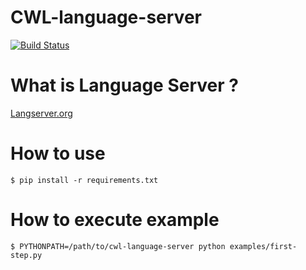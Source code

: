 # CWL-language-server

[![Build Status](https://travis-ci.org/common-workflow-language/cwl-language-server.svg?branch=master)](https://travis-ci.org/common-workflow-language/cwl-language-server)

# What is Language Server ?

[Langserver\.org](https://langserver.org/)

# How to use

```console
$ pip install -r requirements.txt
```

# How to execute example

```console
$ PYTHONPATH=/path/to/cwl-language-server python examples/first-step.py
```
